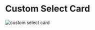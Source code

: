 # Custom Select Card 

![custom select card](https://user-images.githubusercontent.com/60328474/117547213-b8c78600-b02e-11eb-86b7-e72a416db4b3.png)
